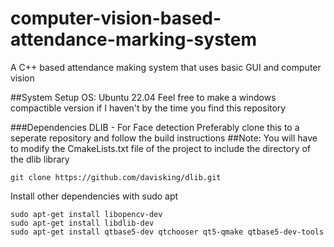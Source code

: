 # computer-vision-based-attendance-marking-system
A C++ based attendance making system that uses basic GUI and computer vision

##System Setup
OS: Ubuntu 22.04
Feel free to make a windows compactible version if I haven't by the time you find this repository

###Dependencies
DLIB - For Face detection
Preferably clone this to a seperate repository and follow the build instructions
##Note:
You will have to modify the CmakeLists.txt file of the project to include the directory of the dlib library
```
git clone https://github.com/davisking/dlib.git
```
Install other dependencies with sudo apt
```
sudo apt-get install libopencv-dev
sudo apt-get install libdlib-dev
sudo apt-get install qtbase5-dev qtchooser qt5-qmake qtbase5-dev-tools
```
